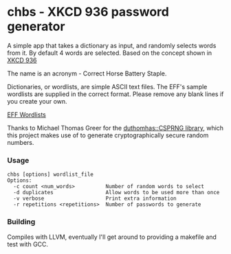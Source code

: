 # chbs - XKCD 936 password generator

A simple app that takes a dictionary as input, and randomly selects words from it. By default 4 words are selected. Based on the concept shown in [XKCD 936](https://xkcd.com/936/)

The name is an acronym - Correct Horse Battery Staple.

Dictionaries, or wordlists, are simple ASCII text files. The EFF's sample wordlists are supplied in the correct format. Please remove any blank lines if you create your own.

[EFF Wordlists](https://www.eff.org/deeplinks/2016/07/new-wordlists-random-passphrases)

Thanks to Michael Thomas Greer for the [duthomhas::CSPRNG library](https://github.com/Duthomhas/CSPRNG), which this project makes use of to generate cryptographically secure random numbers.

### Usage

```
chbs [options] wordlist_file
Options:
  -c count <num_words>          Number of random words to select
  -d duplicates                 Allow words to be used more than once
  -v verbose                    Print extra information
  -r repetitions <repetitions>  Number of passwords to generate
```

### Building

Compiles with LLVM, eventually I'll get around to providing a makefile and test with GCC.